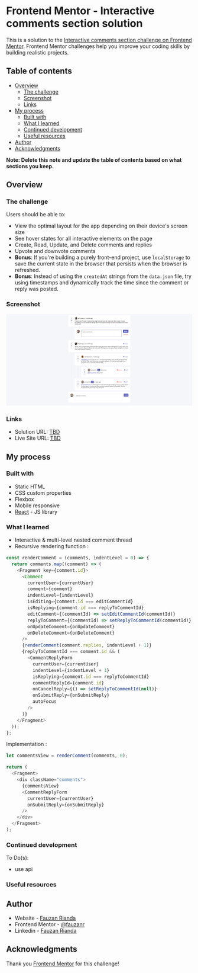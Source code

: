 # Frontend Mentor - Interactive comments section solution

This is a solution to the [Interactive comments section challenge on Frontend Mentor](https://www.frontendmentor.io/challenges/interactive-comments-section-iG1RugEG9). Frontend Mentor challenges help you improve your coding skills by building realistic projects.

## Table of contents

- [Overview](#overview)
  - [The challenge](#the-challenge)
  - [Screenshot](#screenshot)
  - [Links](#links)
- [My process](#my-process)
  - [Built with](#built-with)
  - [What I learned](#what-i-learned)
  - [Continued development](#continued-development)
  - [Useful resources](#useful-resources)
- [Author](#author)
- [Acknowledgments](#acknowledgments)

**Note: Delete this note and update the table of contents based on what sections you keep.**

## Overview

### The challenge

Users should be able to:

- View the optimal layout for the app depending on their device's screen size
- See hover states for all interactive elements on the page
- Create, Read, Update, and Delete comments and replies
- Upvote and downvote comments
- **Bonus**: If you're building a purely front-end project, use `localStorage` to save the current state in the browser that persists when the browser is refreshed.
- **Bonus**: Instead of using the `createdAt` strings from the `data.json` file, try using timestamps and dynamically track the time since the comment or reply was posted.

### Screenshot

![](./screenshot.png)

### Links

- Solution URL: [TBD]()
- Live Site URL: [TBD]()

## My process

### Built with

- Static HTML
- CSS custom properties
- Flexbox
- Mobile responsive
- [React](https://reactjs.org/) - JS library

### What I learned

- Interactive & multi-level nested comment thread
- Recursive rendering function :

```js
const renderComment = (comments, indentLevel = 0) => {
  return comments.map((comment) => (
    <Fragment key={comment.id}>
      <Comment
        currentUser={currentUser}
        comment={comment}
        indentLevel={indentLevel}
        isEditing={comment.id === editCommentId}
        isReplying={comment.id === replyToCommentId}
        editComment={(commentId) => setEditCommentId(commentId)}
        replyToComment={(commentId) => setReplyToCommentId(commentId)}
        onUpdateComment={onUpdateComment}
        onDeleteComment={onDeleteComment}
      />
      {renderComment(comment.replies, indentLevel + 1)}
      {replyToCommentId === comment.id && (
        <CommentReplyForm
          currentUser={currentUser}
          indentLevel={indentLevel + 1}
          isReplying={comment.id === replyToCommentId}
          commentReplyId={comment.id}
          onCancelReply={() => setReplyToCommentId(null)}
          onSubmitReply={onSubmitReply}
          autoFocus
        />
      )}
    </Fragment>
  ));
};
```

Implementation :

```js
let commentsView = renderComment(comments, 0);
```

```js
return (
  <Fragment>
    <div className="comments">
      {commentsView}
      <CommentReplyForm
        currentUser={currentUser}
        onSubmitReply={onSubmitReply}
      />
    </div>
  </Fragment>
);
```

### Continued development

To Do(s):

- use api

### Useful resources

## Author

- Website - [Fauzan Rianda](https://github.com/fauzanr)
- Frontend Mentor - [@fauzanr](https://www.frontendmentor.io/profile/fauzanr)
- Linkedin - [Fauzan Rianda](https://www.linkedin.com/in/fauzanr/)

## Acknowledgments

Thank you [Frontend Mentor](https://www.frontendmentor.io) for this challenge!
